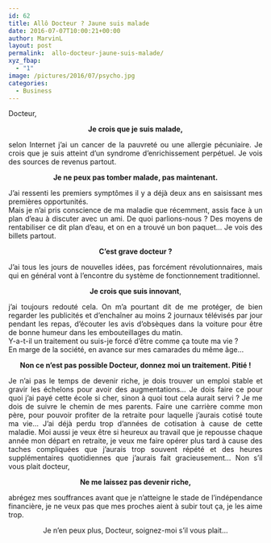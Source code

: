 ```yaml
---
id: 62
title: Allô Docteur ? Jaune suis malade
date: 2016-07-07T10:00:21+00:00
author: MarvinL
layout: post
permalink:  allo-docteur-jaune-suis-malade/
xyz_fbap:
  - "1"
image: /pictures/2016/07/psycho.jpg
categories:
  - Business
---
```

Docteur,

<p style="text-align: center;">
  <strong>Je crois que je suis malade,</strong>
</p>

<p style="text-align: justify;">
  selon Internet j&rsquo;ai un cancer de la pauvreté ou une allergie pécuniaire. Je crois que je suis atteint d&rsquo;un syndrome d&rsquo;enrichissement perpétuel. Je vois des sources de revenus partout.
</p>

<p style="text-align: center;">
  <strong>Je ne peux pas tomber malade, pas maintenant.</strong>
</p>

<p style="text-align: justify;">
  J&rsquo;ai ressenti les premiers symptômes il y a déjà deux ans en saisissant mes premières opportunités.<br /> Mais je n&rsquo;ai pris conscience de ma maladie que récemment, assis face à un plan d&rsquo;eau à discuter avec un ami. De quoi parlions-nous ? Des moyens de rentabiliser ce dit plan d&rsquo;eau, et on en a trouvé un bon paquet… Je vois des billets partout.
</p>

<p style="text-align: center;">
  <strong>C&rsquo;est grave docteur ?</strong>
</p>

<p style="text-align: justify;">
  J&rsquo;ai tous les jours de nouvelles idées, pas forcément révolutionnaires, mais qui en général vont à l&rsquo;encontre du système de fonctionnement traditionnel.
</p>

<p style="text-align: center;">
  <strong>Je crois que suis innovant</strong>,
</p>

<p style="text-align: justify;">
  j&rsquo;ai toujours redouté cela. On m&rsquo;a pourtant dit de me protéger, de bien regarder les publicités et d&rsquo;enchaîner au moins 2 journaux télévisés par jour pendant les repas, d&rsquo;écouter les avis d&rsquo;obsèques dans la voiture pour être de bonne humeur dans les embouteillages du matin.<br /> Y-a-t-il un traitement ou suis-je forcé d&rsquo;être comme ça toute ma vie ?<br /> En marge de la société, en avance sur mes camarades du même âge&#8230;
</p>

<p style="text-align: center;">
  <strong>Non ce n&rsquo;est pas possible Docteur, donnez moi un traitement. Pitié !</strong>
</p>

<p style="text-align: justify;">
  Je n&rsquo;ai pas le temps de devenir riche, je dois trouver un emploi stable et gravir les échelons pour avoir des augmentations&#8230; Je dois faire ce pour quoi j&rsquo;ai payé cette école si cher, sinon à quoi tout cela aurait servi ? Je me dois de suivre le chemin de mes parents. Faire une carrière comme mon père, pour pouvoir profiter de la retraite pour laquelle j&rsquo;aurais cotisé toute ma vie… J&rsquo;ai déjà perdu trop d&rsquo;années de cotisation à cause de cette maladie. Moi aussi je veux être si heureux au travail que je repousse chaque année mon départ en retraite, je veux me faire opérer plus tard à cause des taches compliquées que j&rsquo;aurais trop souvent répété et des heures supplémentaires quotidiennes que j&rsquo;aurais fait gracieusement… Non s&rsquo;il vous plait docteur,
</p>

<p style="text-align: center;">
  <strong>Ne me laissez pas devenir riche,</strong>
</p>

<p style="text-align: justify;">
  abrégez mes souffrances avant que je n&rsquo;atteigne le stade de l&rsquo;indépendance financière, je ne veux pas que mes proches aient à subir tout ça, je les aime trop.
</p>

<p style="text-align: center;">
  Je n&rsquo;en peux plus, Docteur, soignez-moi s&rsquo;il vous plait…
</p>
